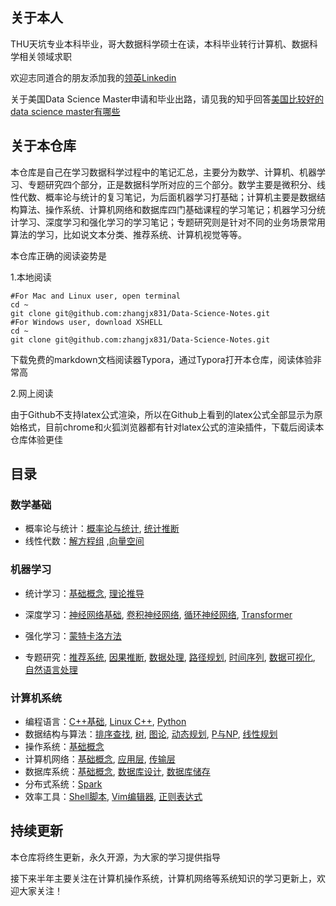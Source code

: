 ## 关于本人

THU天坑专业本科毕业，哥大数据科学硕士在读，本科毕业转行计算机、数据科学相关领域求职

欢迎志同道合的朋友添加我的[领英Linkedin](https://www.linkedin.com/in/jingxiangzhang/)

关于美国Data Science Master申请和毕业出路，请见我的知乎回答[美国比较好的data science master有哪些](https://www.zhihu.com/question/25003129/answer/2281309539)

## 关于本仓库

本仓库是自己在学习数据科学过程中的笔记汇总，主要分为数学、计算机、机器学习、专题研究四个部分，正是数据科学所对应的三个部分。数学主要是微积分、线性代数、概率论与统计的复习笔记，为后面机器学习打基础；计算机主要是数据结构算法、操作系统、计算机网络和数据库四门基础课程的学习笔记；机器学习分统计学习、深度学习和强化学习的学习笔记；专题研究则是针对不同的业务场景常用算法的学习，比如说文本分类、推荐系统、计算机视觉等等。

本仓库正确的阅读姿势是

1.本地阅读

```shell
#For Mac and Linux user, open terminal
cd ~
git clone git@github.com:zhangjx831/Data-Science-Notes.git
#For Windows user, download XSHELL
cd ~
git clone git@github.com:zhangjx831/Data-Science-Notes.git
```

下载免费的markdown文档阅读器Typora，通过Typora打开本仓库，阅读体验非常高

2.网上阅读

由于Github不支持latex公式渲染，所以在Github上看到的latex公式全部显示为原始格式，目前chrome和火狐浏览器都有针对latex公式的渲染插件，下载后阅读本仓库体验更佳

## 目录

### 数学基础

- 概率论与统计：[概率论与统计](https://github.com/zhangjx831/Data-Science-Notes/blob/master/%E6%95%B0%E5%AD%A6/%E6%A6%82%E7%8E%87%E8%AE%BA%E4%B8%8E%E7%BB%9F%E8%AE%A1/Probs%20and%20Stats.md), [统计推断](https://github.com/zhangjx831/Data-Science-Notes/blob/master/%E6%95%B0%E5%AD%A6/%E6%A6%82%E7%8E%87%E8%AE%BA%E4%B8%8E%E7%BB%9F%E8%AE%A1/Stats%20Inference.md)
- 线性代数：[解方程组](https://github.com/zhangjx831/Data-Science-Notes/blob/master/%E6%95%B0%E5%AD%A6/%E7%BA%BF%E6%80%A7%E4%BB%A3%E6%95%B0/%E8%A7%A3%E6%96%B9%E7%A8%8B%E7%BB%84.md) ,[向量空间](https://github.com/zhangjx831/Data-Science-Notes/blob/master/%E6%95%B0%E5%AD%A6/%E7%BA%BF%E6%80%A7%E4%BB%A3%E6%95%B0/%E5%90%91%E9%87%8F%E7%A9%BA%E9%97%B4.md)

### 机器学习

- 统计学习：[基础概念](https://github.com/zhangjx831/Data-Science-Notes/blob/master/%E6%9C%BA%E5%99%A8%E5%AD%A6%E4%B9%A0/%E7%BB%9F%E8%AE%A1%E5%AD%A6%E4%B9%A0/%E5%9F%BA%E7%A1%80%E6%A6%82%E5%BF%B5.md), [理论推导](https://github.com/zhangjx831/Data-Science-Notes/blob/master/%E6%9C%BA%E5%99%A8%E5%AD%A6%E4%B9%A0/%E7%BB%9F%E8%AE%A1%E5%AD%A6%E4%B9%A0/%E7%90%86%E8%AE%BA%E6%8E%A8%E5%AF%BC.md)

- 深度学习：[神经网络基础](https://github.com/zhangjx831/Data-Science-Notes/blob/master/%E6%9C%BA%E5%99%A8%E5%AD%A6%E4%B9%A0/%E6%B7%B1%E5%BA%A6%E5%AD%A6%E4%B9%A0/DNN.md), [卷积神经网络](https://github.com/zhangjx831/Data-Science-Notes/blob/master/%E6%9C%BA%E5%99%A8%E5%AD%A6%E4%B9%A0/%E6%B7%B1%E5%BA%A6%E5%AD%A6%E4%B9%A0/CNN.md), [循环神经网络](https://github.com/zhangjx831/Data-Science-Notes/blob/master/%E6%9C%BA%E5%99%A8%E5%AD%A6%E4%B9%A0/%E6%B7%B1%E5%BA%A6%E5%AD%A6%E4%B9%A0/RNN.md), [Transformer](https://github.com/zhangjx831/Data-Science-Notes/blob/master/%E6%9C%BA%E5%99%A8%E5%AD%A6%E4%B9%A0/%E6%B7%B1%E5%BA%A6%E5%AD%A6%E4%B9%A0/Transformer.md)

- 强化学习：[蒙特卡洛方法](https://github.com/zhangjx831/Notes/blob/master/%E6%9C%BA%E5%99%A8%E5%AD%A6%E4%B9%A0/%E5%BC%BA%E5%8C%96%E5%AD%A6%E4%B9%A0/%E8%92%99%E7%89%B9%E5%8D%A1%E6%B4%9B%E6%96%B9%E6%B3%95.md)

- 专题研究：[推荐系统](https://github.com/zhangjx831/Data-Science-Notes/blob/master/%E4%B8%93%E9%A2%98%E5%AD%A6%E4%B9%A0/%E6%8E%A8%E8%8D%90%E7%B3%BB%E7%BB%9F.md), [因果推断](https://github.com/zhangjx831/Data-Science-Notes/blob/master/%E4%B8%93%E9%A2%98%E5%AD%A6%E4%B9%A0/%E5%9B%A0%E6%9E%9C%E6%A3%80%E9%AA%8C.md), [数据处理](https://github.com/zhangjx831/Data-Science-Notes/blob/master/%E4%B8%93%E9%A2%98%E5%AD%A6%E4%B9%A0/%E6%95%B0%E6%8D%AE%E5%A4%84%E7%90%86.md), [路径规划](https://github.com/zhangjx831/Data-Science-Notes/blob/master/%E4%B8%93%E9%A2%98%E5%AD%A6%E4%B9%A0/%E8%B7%AF%E5%BE%84%E8%A7%84%E5%88%92.md), [时间序列](https://github.com/zhangjx831/Data-Science-Notes/blob/master/%E4%B8%93%E9%A2%98%E5%AD%A6%E4%B9%A0/%E6%97%B6%E9%97%B4%E5%BA%8F%E5%88%97.md), [数据可视化](https://github.com/zhangjx831/Data-Science-Notes/blob/master/%E4%B8%93%E9%A2%98%E5%AD%A6%E4%B9%A0/Python-Visualization.ipynb), [自然语言处理](https://github.com/zhangjx831/Data-Science-Notes/blob/master/%E4%B8%93%E9%A2%98%E5%AD%A6%E4%B9%A0/%E8%87%AA%E7%84%B6%E8%AF%AD%E8%A8%80%E5%A4%84%E7%90%86.md)

### 计算机系统

- 编程语言：[C++基础](https://github.com/zhangjx831/Data-Science-Notes/blob/master/%E8%AE%A1%E7%AE%97%E6%9C%BA%E7%B3%BB%E7%BB%9F/%E7%BC%96%E7%A8%8B%E8%AF%AD%E8%A8%80/C%2B%2B%E5%9F%BA%E7%A1%80.md), [Linux C++](https://github.com/zhangjx831/Data-Science-Notes/blob/master/%E8%AE%A1%E7%AE%97%E6%9C%BA%E7%B3%BB%E7%BB%9F/%E7%BC%96%E7%A8%8B%E8%AF%AD%E8%A8%80/Linux%E7%B3%BB%E7%BB%9F%E7%BC%96%E7%A8%8B.md), [Python](https://github.com/zhangjx831/Data-Science-Notes/blob/master/%E8%AE%A1%E7%AE%97%E6%9C%BA%E7%B3%BB%E7%BB%9F/%E7%BC%96%E7%A8%8B%E8%AF%AD%E8%A8%80/Python.md)
- 数据结构与算法：[排序查找](https://github.com/zhangjx831/Data-Science-Notes/blob/master/%E8%AE%A1%E7%AE%97%E6%9C%BA%E7%B3%BB%E7%BB%9F/%E7%AE%97%E6%B3%95%E6%95%B0%E6%8D%AE%E7%BB%93%E6%9E%84/%E6%8E%92%E5%BA%8F%E6%9F%A5%E6%89%BE.md), [树](https://github.com/zhangjx831/Data-Science-Notes/blob/master/%E8%AE%A1%E7%AE%97%E6%9C%BA%E7%B3%BB%E7%BB%9F/%E7%AE%97%E6%B3%95%E6%95%B0%E6%8D%AE%E7%BB%93%E6%9E%84/%E6%A0%91.md), [图论](https://github.com/zhangjx831/Data-Science-Notes/blob/master/%E8%AE%A1%E7%AE%97%E6%9C%BA%E7%B3%BB%E7%BB%9F/%E7%AE%97%E6%B3%95%E6%95%B0%E6%8D%AE%E7%BB%93%E6%9E%84/%E5%9B%BE%E8%AE%BA.md), [动态规划](https://github.com/zhangjx831/Data-Science-Notes/blob/master/%E8%AE%A1%E7%AE%97%E6%9C%BA%E7%B3%BB%E7%BB%9F/%E7%AE%97%E6%B3%95%E6%95%B0%E6%8D%AE%E7%BB%93%E6%9E%84/%E5%8A%A8%E6%80%81%E8%A7%84%E5%88%92.md), [P与NP](https://github.com/zhangjx831/Data-Science-Notes/blob/master/%E8%AE%A1%E7%AE%97%E6%9C%BA%E7%B3%BB%E7%BB%9F/%E7%AE%97%E6%B3%95%E6%95%B0%E6%8D%AE%E7%BB%93%E6%9E%84/P%E4%B8%8ENP.md), [线性规划](https://github.com/zhangjx831/Data-Science-Notes/blob/master/%E8%AE%A1%E7%AE%97%E6%9C%BA%E7%B3%BB%E7%BB%9F/%E7%AE%97%E6%B3%95%E6%95%B0%E6%8D%AE%E7%BB%93%E6%9E%84/%E7%BA%BF%E6%80%A7%E8%A7%84%E5%88%92.md)
- 操作系统：[基础概念](https://github.com/zhangjx831/Data-Science-Notes/blob/master/%E8%AE%A1%E7%AE%97%E6%9C%BA%E7%B3%BB%E7%BB%9F/%E6%93%8D%E4%BD%9C%E7%B3%BB%E7%BB%9F/intro.md)
- 计算机网络：[基础概念](https://github.com/zhangjx831/Data-Science-Notes/blob/master/%E8%AE%A1%E7%AE%97%E6%9C%BA%E7%B3%BB%E7%BB%9F/%E8%AE%A1%E7%AE%97%E6%9C%BA%E7%BD%91%E7%BB%9C/Introduction.md), [应用层](https://github.com/zhangjx831/Data-Science-Notes/blob/master/%E8%AE%A1%E7%AE%97%E6%9C%BA%E7%B3%BB%E7%BB%9F/%E8%AE%A1%E7%AE%97%E6%9C%BA%E7%BD%91%E7%BB%9C/Application%20Layer.md), [传输层](https://github.com/zhangjx831/Data-Science-Notes/blob/master/%E8%AE%A1%E7%AE%97%E6%9C%BA%E7%B3%BB%E7%BB%9F/%E8%AE%A1%E7%AE%97%E6%9C%BA%E7%BD%91%E7%BB%9C/Transport%20Layer.md)
- 数据库系统：[基础概念](https://github.com/zhangjx831/Data-Science-Notes/blob/master/%E8%AE%A1%E7%AE%97%E6%9C%BA%E7%B3%BB%E7%BB%9F/%E6%95%B0%E6%8D%AE%E5%BA%93%E7%B3%BB%E7%BB%9F/Introduction.md), [数据库设计](https://github.com/zhangjx831/Data-Science-Notes/blob/master/%E8%AE%A1%E7%AE%97%E6%9C%BA%E7%B3%BB%E7%BB%9F/%E6%95%B0%E6%8D%AE%E5%BA%93%E4%B8%8E%E5%A4%A7%E6%95%B0%E6%8D%AE/%E6%95%B0%E6%8D%AE%E5%BA%93%E8%AE%BE%E8%AE%A1.md), [数据库储存](https://github.com/zhangjx831/Data-Science-Notes/blob/master/%E8%AE%A1%E7%AE%97%E6%9C%BA%E7%B3%BB%E7%BB%9F/%E6%95%B0%E6%8D%AE%E5%BA%93%E7%B3%BB%E7%BB%9F/Database%20Storage.md)
- 分布式系统：[Spark](https://github.com/zhangjx831/Data-Science-Notes/blob/master/%E8%AE%A1%E7%AE%97%E6%9C%BA%E7%B3%BB%E7%BB%9F/%E5%88%86%E5%B8%83%E5%BC%8F%E7%B3%BB%E7%BB%9F/Spark.md)
- 效率工具：[Shell脚本](https://github.com/zhangjx831/Data-Science-Notes/blob/master/%E8%AE%A1%E7%AE%97%E6%9C%BA%E7%B3%BB%E7%BB%9F/%E6%95%88%E7%8E%87%E5%B7%A5%E5%85%B7/Shell%E8%84%9A%E6%9C%AC.md), [Vim编辑器](https://github.com/zhangjx831/Data-Science-Notes/blob/master/%E8%AE%A1%E7%AE%97%E6%9C%BA%E7%B3%BB%E7%BB%9F/%E6%95%88%E7%8E%87%E5%B7%A5%E5%85%B7/Vim%E7%BC%96%E8%BE%91%E5%99%A8.md), [正则表达式](https://github.com/zhangjx831/Data-Science-Notes/blob/master/%E8%AE%A1%E7%AE%97%E6%9C%BA%E7%B3%BB%E7%BB%9F/%E6%95%88%E7%8E%87%E5%B7%A5%E5%85%B7/%E6%AD%A3%E5%88%99%E8%A1%A8%E8%BE%BE%E5%BC%8F.md)

## 持续更新

本仓库将终生更新，永久开源，为大家的学习提供指导

接下来半年主要关注在计算机操作系统，计算机网络等系统知识的学习更新上，欢迎大家关注！

